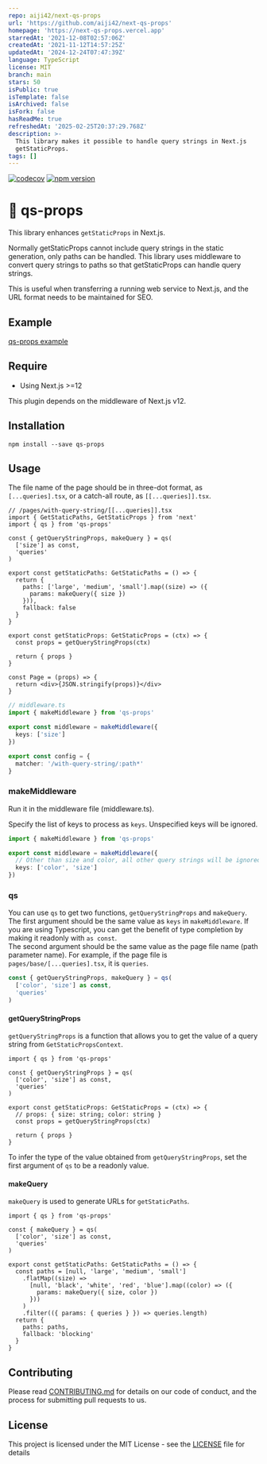 ```yaml
---
repo: aiji42/next-qs-props
url: 'https://github.com/aiji42/next-qs-props'
homepage: 'https://next-qs-props.vercel.app'
starredAt: '2021-12-08T02:57:06Z'
createdAt: '2021-11-12T14:57:25Z'
updatedAt: '2024-12-24T07:47:39Z'
language: TypeScript
license: MIT
branch: main
stars: 50
isPublic: true
isTemplate: false
isArchived: false
isFork: false
hasReadMe: true
refreshedAt: '2025-02-25T20:37:29.768Z'
description: >-
  This library makes it possible to handle query strings in Next.js
  getStaticProps.
tags: []
---
```


[![codecov](https://codecov.io/gh/aiji42/next-qs-props/branch/main/graph/badge.svg?token=ZWU2IX3T1U)](https://codecov.io/gh/aiji42/next-qs-props)
[![npm version](https://badge.fury.io/js/qs-props.svg)](https://badge.fury.io/js/qs-props)

# :bowl_with_spoon: qs-props

This library enhances `getStaticProps` in Next.js.

Normally getStaticProps cannot include query strings in the static generation, only paths can be handled. This library uses middleware to convert query strings to paths so that getStaticProps can handle query strings.

This is useful when transferring a running web service to Next.js, and the URL format needs to be maintained for SEO.

## Example

[qs-props example](https://next-qs-props.vercel.app)

## Require

- Using Next.js >=12

This plugin depends on the middleware of Next.js v12.

## Installation

```
npm install --save qs-props
```

## Usage

The file name of the page should be in three-dot format, as `[...queries].tsx`, or a catch-all route, as `[[...queries]].tsx`.
```tsx
// /pages/with-query-string/[[...queries]].tsx
import { GetStaticPaths, GetStaticProps } from 'next'
import { qs } from 'qs-props'

const { getQueryStringProps, makeQuery } = qs(
  ['size'] as const,
  'queries'
)

export const getStaticPaths: GetStaticPaths = () => {
  return {
    paths: ['large', 'medium', 'small'].map((size) => ({
      params: makeQuery({ size })
    })),
    fallback: false
  }
}

export const getStaticProps: GetStaticProps = (ctx) => {
  const props = getQueryStringProps(ctx)

  return { props }
}

const Page = (props) => {
  return <div>{JSON.stringify(props)}</div>
}
```

```ts
// middleware.ts
import { makeMiddleware } from 'qs-props'

export const middleware = makeMiddleware({
  keys: ['size']
})

export const config = {
  matcher: '/with-query-string/:path*'
}
```

### makeMiddleware

Run it in the middleware file (middleware.ts).

Specify the list of keys to process as `keys`. Unspecified keys will be ignored.
```ts
import { makeMiddleware } from 'qs-props'

export const middleware = makeMiddleware({ 
  // Other than size and color, all other query strings will be ignored.
  keys: ['color', 'size']
})
```

### qs

You can use `qs` to get two functions, `getQueryStringProps` and `makeQuery`.  
The first argument should be the same value as `keys` in `makeMiddleware`. If you are using Typescript, you can get the benefit of type completion by making it readonly with `as const`.  
The second argument should be the same value as the page file name (path parameter name). For example, if the page file is `pages/base/[...queries].tsx`, it is `queries`.

```ts
const { getQueryStringProps, makeQuery } = qs(
  ['color', 'size'] as const,
  'queries'
)
```

#### getQueryStringProps
`getQueryStringProps` is a function that allows you to get the value of a query string from `GetStaticPropsContext`.

```tsx
import { qs } from 'qs-props'

const { getQueryStringProps } = qs(
  ['color', 'size'] as const,
  'queries'
)

export const getStaticProps: GetStaticProps = (ctx) => {
  // props: { size: string; color: string }
  const props = getQueryStringProps(ctx)

  return { props }
}
```
To infer the type of the value obtained from `getQueryStringProps`, set the first argument of `qs` to be a readonly value.

#### makeQuery
`makeQuery` is used to generate URLs for `getStaticPaths`.

```tsx
import { qs } from 'qs-props'

const { makeQuery } = qs(
  ['color', 'size'] as const,
  'queries'
)

export const getStaticPaths: GetStaticPaths = () => {
  const paths = [null, 'large', 'medium', 'small']
    .flatMap((size) =>
      [null, 'black', 'white', 'red', 'blue'].map((color) => ({
        params: makeQuery({ size, color })
      }))
    )
    .filter(({ params: { queries } }) => queries.length)
  return {
    paths: paths,
    fallback: 'blocking'
  }
}
```

## Contributing
Please read [CONTRIBUTING.md](https://github.com/aiji42/next-qs-props/blob/main/CONTRIBUTING.md) for details on our code of conduct, and the process for submitting pull requests to us.

## License
This project is licensed under the MIT License - see the [LICENSE](https://github.com/aiji42/next-qs-props/blob/main/LICENSE) file for details
